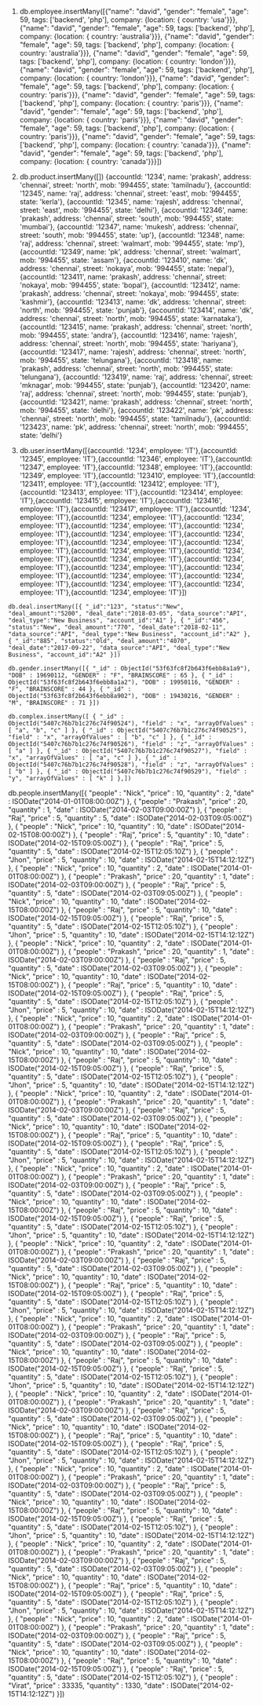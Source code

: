 1. db.employee.insertMany([{"name": "david", "gender": "female", "age": 59, tags: ['backend', 'php'], company: {location: { country: 'usa'}}},
    {"name": "david", "gender": "female", "age": 59, tags: ['backend', 'php'], company: {location: { country: 'australia'}}},
    {"name": "david", "gender": "female", "age": 59, tags: ['backend', 'php'], company: {location: { country: 'australia'}}},
    {"name": "david", "gender": "female", "age": 59, tags: ['backend', 'php'], company: {location: { country: 'london'}}},
    {"name": "david", "gender": "female", "age": 59, tags: ['backend', 'php'], company: {location: { country: 'london'}}},
    {"name": "david", "gender": "female", "age": 59, tags: ['backend', 'php'], company: {location: { country: 'paris'}}},
    {"name": "david", "gender": "female", "age": 59, tags: ['backend', 'php'], company: {location: { country: 'paris'}}},
    {"name": "david", "gender": "female", "age": 59, tags: ['backend', 'php'], company: {location: { country: 'paris'}}},
    {"name": "david", "gender": "female", "age": 59, tags: ['backend', 'php'], company: {location: { country: 'paris'}}},
    {"name": "david", "gender": "female", "age": 59, tags: ['backend', 'php'], company: {location: { country: 'canada'}}},
    {"name": "david", "gender": "female", "age": 59, tags: ['backend', 'php'], company: {location: { country: 'canada'}}}])


2. db.product.insertMany([])
    {accountId: '1234', name: 'prakash', address: 'chennai', street: 'north', mob: '994455', state: 'tamilnadu'},
    {accountId: '12345', name: 'raj', address: 'chennai', street: 'east', mob: '994455', state: 'kerla'},
    {accountId: '12345', name: 'rajesh', address: 'chennai', street: 'east', mob: '994455', state: 'delhi'},
    {accountId: '12346', name: 'prakash', address: 'chennai', street: 'south', mob: '994455', state: 'mumbai'},
    {accountId: '12347', name: 'mukesh', address: 'chennai', street: 'south', mob: '994455', state: 'up'},
    {accountId: '12348', name: 'raj', address: 'chennai', street: 'walmart', mob: '994455', state: 'mp'},
    {accountId: '12349', name: 'pk', address: 'chennai', street: 'walmart', mob: '994455', state: 'assam'},
    {accountId: '123410', name: 'dk', address: 'chennai', street: 'nokaya', mob: '994455', state: 'nepal'},
    {accountId: '123411', name: 'prakash', address: 'chennai', street: 'nokaya', mob: '994455', state: 'bopal'},
    {accountId: '123412', name: 'prakash', address: 'chennai', street: 'nokaya', mob: '994455', state: 'kashmir'},
    {accountId: '123413', name: 'dk', address: 'chennai', street: 'north', mob: '994455', state: 'punjab'},
    {accountId: '123414', name: 'dk', address: 'chennai', street: 'north', mob: '994455', state: 'karnataka'},
    {accountId: '123415', name: 'prakash', address: 'chennai', street: 'north', mob: '994455', state: 'andra'},
    {accountId: '123416', name: 'rajesh', address: 'chennai', street: 'north', mob: '994455', state: 'hariyana'},
    {accountId: '123417', name: 'rajesh', address: 'chennai', street: 'north', mob: '994455', state: 'telungana'},
    {accountId: '123418', name: 'prakash', address: 'chennai', street: 'north', mob: '994455', state: 'telungana'},
    {accountId: '123419', name: 'raj', address: 'chennai', street: 'mknagar', mob: '994455', state: 'punjab'},
    {accountId: '123420', name: 'raj', address: 'chennai', street: 'north', mob: '994455', state: 'punjab'},
    {accountId: '123421', name: 'prakash', address: 'chennai', street: 'north', mob: '994455', state: 'delhi'},
    {accountId: '123422', name: 'pk', address: 'chennai', street: 'north', mob: '994455', state: 'tamilnadu'},
    {accountId: '123423', name: 'pk', address: 'chennai', street: 'north', mob: '994455', state: 'delhi'}


3. db.user.insertMany([{accountId: '1234', employee: 'IT'},{accountId: '12345', employee: 'IT'},{accountId: '12346', employee: 'IT'},{accountId: '12347', employee: 'IT'},{accountId: '12348', employee: 'IT'},{accountId: '12349', employee: 'IT'},{accountId: '123410', employee: 'IT'},{accountId: '123411', employee: 'IT'},{accountId: '123412', employee: 'IT'},{accountId: '123413', employee: 'IT'},{accountId: '123414', employee: 'IT'},{accountId: '123415', employee: 'IT'},{accountId: '123416', employee: 'IT'},{accountId: '123417', employee: 'IT'},{accountId: '1234', employee: 'IT'},{accountId: '1234', employee: 'IT'},{accountId: '1234', employee: 'IT'},{accountId: '1234', employee: 'IT'},{accountId: '1234', employee: 'IT'},{accountId: '1234', employee: 'IT'},{accountId: '1234', employee: 'IT'},{accountId: '1234', employee: 'IT'},{accountId: '1234', employee: 'IT'},{accountId: '1234', employee: 'IT'},{accountId: '1234', employee: 'IT'},{accountId: '1234', employee: 'IT'},{accountId: '1234', employee: 'IT'},{accountId: '1234', employee: 'IT'},{accountId: '1234', employee: 'IT'},{accountId: '1234', employee: 'IT'},{accountId: '1234', employee: 'IT'},{accountId: '1234', employee: 'IT'},{accountId: '1234', employee: 'IT'},{accountId: '1234', employee: 'IT'}])



`db.deal.insertMany([{
   "_id":"123",
   "status":"New",
   "deal_amount":"5200",
   "deal_date":"2018-03-05",
   "data_source":"API",
   "deal_type":"New Business",
   "account_id":"A1"
},
{
   "_id":"456",
   "status":"New",
   "deal_amount":"770",
   "deal_date":"2018-02-11",
   "data_source":"API",
   "deal_type":"New Business",
   "account_id":"A2"
},
{
   "_id":"885",
   "status":"Old",
   "deal_amount":"4070",
   "deal_date":"2017-09-22",
   "data_source":"API",
   "deal_type":"New Business",
   "account_id":"A2"
}])`

`db.gender.insertMany([{
    "_id" : ObjectId("53f63fc8f2b643f6ebb8a1a9"),
    "DOB" : 19690112,
    "GENDER" : "F",
    "BRAINSCORE" : 65
},
{
    "_id" : ObjectId("53f63fc8f2b643f6ebb8a1a2"),
    "DOB" : 19950116,
    "GENDER" : "F",
    "BRAINSCORE" : 44
},
{
    "_id" : ObjectId("53f63fc8f2b643f6ebb8a902"),
    "DOB" : 19430216,
    "GENDER" : "M",
    "BRAINSCORE" : 71
}])`

`db.complex.insertMany([
{ "_id" : ObjectId("5407c76b7b1c276c74f90524"), "field" : "x", "arrayOfValues" : [ "a", "b", "c" ] },
{ "_id" : ObjectId("5407c76b7b1c276c74f90525"), "field" : "x", "arrayOfValues" : [ "b", "c" ] },
{ "_id" : ObjectId("5407c76b7b1c276c74f90526"), "field" : "z", "arrayOfValues" : [ "a" ] },
{ "_id" : ObjectId("5407c76b7b1c276c74f90527"), "field" : "x", "arrayOfValues" : [ "a", "c" ] },
{ "_id" : ObjectId("5407c76b7b1c276c74f90528"), "field" : "z", "arrayOfValues" : [ "b" ] },
{ "_id" : ObjectId("5407c76b7b1c276c74f90529"), "field" : "y", "arrayOfValues" : [ "k" ] },])`

db.people.insertMany([{ "people" : "Nick", "price" : 10, "quantity" : 2, "date" : ISODate("2014-01-01T08:00:00Z") },
{ "people" : "Prakash", "price" : 20, "quantity" : 1, "date" : ISODate("2014-02-03T09:00:00Z") },
{ "people" : "Raj", "price" : 5, "quantity" : 5, "date" : ISODate("2014-02-03T09:05:00Z") },
{ "people" : "Nick", "price" : 10, "quantity" : 10, "date" : ISODate("2014-02-15T08:00:00Z") },
{ "people" : "Raj", "price" : 5, "quantity" : 10, "date" : ISODate("2014-02-15T09:05:00Z") },
{ "people" : "Raj", "price" : 5, "quantity" : 5, "date" : ISODate("2014-02-15T12:05:10Z") },
{ "people" : "Jhon", "price" : 5, "quantity" : 10, "date" : ISODate("2014-02-15T14:12:12Z") },
{ "people" : "Nick", "price" : 10, "quantity" : 2, "date" : ISODate("2014-01-01T08:00:00Z") },
{ "people" : "Prakash", "price" : 20, "quantity" : 1, "date" : ISODate("2014-02-03T09:00:00Z") },
{ "people" : "Raj", "price" : 5, "quantity" : 5, "date" : ISODate("2014-02-03T09:05:00Z") },
{ "people" : "Nick", "price" : 10, "quantity" : 10, "date" : ISODate("2014-02-15T08:00:00Z") },
{ "people" : "Raj", "price" : 5, "quantity" : 10, "date" : ISODate("2014-02-15T09:05:00Z") },
{ "people" : "Raj", "price" : 5, "quantity" : 5, "date" : ISODate("2014-02-15T12:05:10Z") },
{ "people" : "Jhon", "price" : 5, "quantity" : 10, "date" : ISODate("2014-02-15T14:12:12Z") },
{ "people" : "Nick", "price" : 10, "quantity" : 2, "date" : ISODate("2014-01-01T08:00:00Z") },
{ "people" : "Prakash", "price" : 20, "quantity" : 1, "date" : ISODate("2014-02-03T09:00:00Z") },
{ "people" : "Raj", "price" : 5, "quantity" : 5, "date" : ISODate("2014-02-03T09:05:00Z") },
{ "people" : "Nick", "price" : 10, "quantity" : 10, "date" : ISODate("2014-02-15T08:00:00Z") },
{ "people" : "Raj", "price" : 5, "quantity" : 10, "date" : ISODate("2014-02-15T09:05:00Z") },
{ "people" : "Raj", "price" : 5, "quantity" : 5, "date" : ISODate("2014-02-15T12:05:10Z") },
{ "people" : "Jhon", "price" : 5, "quantity" : 10, "date" : ISODate("2014-02-15T14:12:12Z") },
{ "people" : "Nick", "price" : 10, "quantity" : 2, "date" : ISODate("2014-01-01T08:00:00Z") },
{ "people" : "Prakash", "price" : 20, "quantity" : 1, "date" : ISODate("2014-02-03T09:00:00Z") },
{ "people" : "Raj", "price" : 5, "quantity" : 5, "date" : ISODate("2014-02-03T09:05:00Z") },
{ "people" : "Nick", "price" : 10, "quantity" : 10, "date" : ISODate("2014-02-15T08:00:00Z") },
{ "people" : "Raj", "price" : 5, "quantity" : 10, "date" : ISODate("2014-02-15T09:05:00Z") },
{ "people" : "Raj", "price" : 5, "quantity" : 5, "date" : ISODate("2014-02-15T12:05:10Z") },
{ "people" : "Jhon", "price" : 5, "quantity" : 10, "date" : ISODate("2014-02-15T14:12:12Z") },
{ "people" : "Nick", "price" : 10, "quantity" : 2, "date" : ISODate("2014-01-01T08:00:00Z") },
{ "people" : "Prakash", "price" : 20, "quantity" : 1, "date" : ISODate("2014-02-03T09:00:00Z") },
{ "people" : "Raj", "price" : 5, "quantity" : 5, "date" : ISODate("2014-02-03T09:05:00Z") },
{ "people" : "Nick", "price" : 10, "quantity" : 10, "date" : ISODate("2014-02-15T08:00:00Z") },
{ "people" : "Raj", "price" : 5, "quantity" : 10, "date" : ISODate("2014-02-15T09:05:00Z") },
{ "people" : "Raj", "price" : 5, "quantity" : 5, "date" : ISODate("2014-02-15T12:05:10Z") },
{ "people" : "Jhon", "price" : 5, "quantity" : 10, "date" : ISODate("2014-02-15T14:12:12Z") },
{ "people" : "Nick", "price" : 10, "quantity" : 2, "date" : ISODate("2014-01-01T08:00:00Z") },
{ "people" : "Prakash", "price" : 20, "quantity" : 1, "date" : ISODate("2014-02-03T09:00:00Z") },
{ "people" : "Raj", "price" : 5, "quantity" : 5, "date" : ISODate("2014-02-03T09:05:00Z") },
{ "people" : "Nick", "price" : 10, "quantity" : 10, "date" : ISODate("2014-02-15T08:00:00Z") },
{ "people" : "Raj", "price" : 5, "quantity" : 10, "date" : ISODate("2014-02-15T09:05:00Z") },
{ "people" : "Raj", "price" : 5, "quantity" : 5, "date" : ISODate("2014-02-15T12:05:10Z") },
{ "people" : "Jhon", "price" : 5, "quantity" : 10, "date" : ISODate("2014-02-15T14:12:12Z") },
{ "people" : "Nick", "price" : 10, "quantity" : 2, "date" : ISODate("2014-01-01T08:00:00Z") },
{ "people" : "Prakash", "price" : 20, "quantity" : 1, "date" : ISODate("2014-02-03T09:00:00Z") },
{ "people" : "Raj", "price" : 5, "quantity" : 5, "date" : ISODate("2014-02-03T09:05:00Z") },
{ "people" : "Nick", "price" : 10, "quantity" : 10, "date" : ISODate("2014-02-15T08:00:00Z") },
{ "people" : "Raj", "price" : 5, "quantity" : 10, "date" : ISODate("2014-02-15T09:05:00Z") },
{ "people" : "Raj", "price" : 5, "quantity" : 5, "date" : ISODate("2014-02-15T12:05:10Z") },
{ "people" : "Jhon", "price" : 5, "quantity" : 10, "date" : ISODate("2014-02-15T14:12:12Z") },
{ "people" : "Nick", "price" : 10, "quantity" : 2, "date" : ISODate("2014-01-01T08:00:00Z") },
{ "people" : "Prakash", "price" : 20, "quantity" : 1, "date" : ISODate("2014-02-03T09:00:00Z") },
{ "people" : "Raj", "price" : 5, "quantity" : 5, "date" : ISODate("2014-02-03T09:05:00Z") },
{ "people" : "Nick", "price" : 10, "quantity" : 10, "date" : ISODate("2014-02-15T08:00:00Z") },
{ "people" : "Raj", "price" : 5, "quantity" : 10, "date" : ISODate("2014-02-15T09:05:00Z") },
{ "people" : "Raj", "price" : 5, "quantity" : 5, "date" : ISODate("2014-02-15T12:05:10Z") },
{ "people" : "Jhon", "price" : 5, "quantity" : 10, "date" : ISODate("2014-02-15T14:12:12Z") },
{ "people" : "Nick", "price" : 10, "quantity" : 2, "date" : ISODate("2014-01-01T08:00:00Z") },
{ "people" : "Prakash", "price" : 20, "quantity" : 1, "date" : ISODate("2014-02-03T09:00:00Z") },
{ "people" : "Raj", "price" : 5, "quantity" : 5, "date" : ISODate("2014-02-03T09:05:00Z") },
{ "people" : "Nick", "price" : 10, "quantity" : 10, "date" : ISODate("2014-02-15T08:00:00Z") },
{ "people" : "Raj", "price" : 5, "quantity" : 10, "date" : ISODate("2014-02-15T09:05:00Z") },
{ "people" : "Raj", "price" : 5, "quantity" : 5, "date" : ISODate("2014-02-15T12:05:10Z") },
{ "people" : "Jhon", "price" : 5, "quantity" : 10, "date" : ISODate("2014-02-15T14:12:12Z") },
{ "people" : "Nick", "price" : 10, "quantity" : 2, "date" : ISODate("2014-01-01T08:00:00Z") },
{ "people" : "Prakash", "price" : 20, "quantity" : 1, "date" : ISODate("2014-02-03T09:00:00Z") },
{ "people" : "Raj", "price" : 5, "quantity" : 5, "date" : ISODate("2014-02-03T09:05:00Z") },
{ "people" : "Nick", "price" : 10, "quantity" : 10, "date" : ISODate("2014-02-15T08:00:00Z") },
{ "people" : "Raj", "price" : 5, "quantity" : 10, "date" : ISODate("2014-02-15T09:05:00Z") },
{ "people" : "Raj", "price" : 5, "quantity" : 5, "date" : ISODate("2014-02-15T12:05:10Z") },
{ "people" : "Jhon", "price" : 5, "quantity" : 10, "date" : ISODate("2014-02-15T14:12:12Z") },
{ "people" : "Nick", "price" : 10, "quantity" : 2, "date" : ISODate("2014-01-01T08:00:00Z") },
{ "people" : "Prakash", "price" : 20, "quantity" : 1, "date" : ISODate("2014-02-03T09:00:00Z") },
{ "people" : "Raj", "price" : 5, "quantity" : 5, "date" : ISODate("2014-02-03T09:05:00Z") },
{ "people" : "Nick", "price" : 10, "quantity" : 10, "date" : ISODate("2014-02-15T08:00:00Z") },
{ "people" : "Raj", "price" : 5, "quantity" : 10, "date" : ISODate("2014-02-15T09:05:00Z") },
{ "people" : "Raj", "price" : 5, "quantity" : 5, "date" : ISODate("2014-02-15T12:05:10Z") },
{ "people" : "Jhon", "price" : 5, "quantity" : 10, "date" : ISODate("2014-02-15T14:12:12Z") },
{ "people" : "Nick", "price" : 10, "quantity" : 2, "date" : ISODate("2014-01-01T08:00:00Z") },
{ "people" : "Prakash", "price" : 20, "quantity" : 1, "date" : ISODate("2014-02-03T09:00:00Z") },
{ "people" : "Raj", "price" : 5, "quantity" : 5, "date" : ISODate("2014-02-03T09:05:00Z") },
{ "people" : "Nick", "price" : 10, "quantity" : 10, "date" : ISODate("2014-02-15T08:00:00Z") },
{ "people" : "Raj", "price" : 5, "quantity" : 10, "date" : ISODate("2014-02-15T09:05:00Z") },
{ "people" : "Raj", "price" : 5, "quantity" : 5, "date" : ISODate("2014-02-15T12:05:10Z") },
{ "people" : "Virat", "price" : 33335, "quantity" : 1330, "date" : ISODate("2014-02-15T14:12:12Z") }])